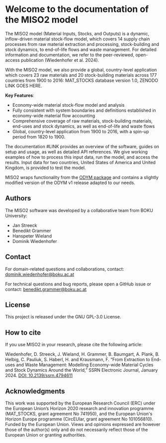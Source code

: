 # Welcome to the documentation of the MISO2 model

The MISO2 model (Material Inputs, Stocks, and Outputs) is a dynamic, inflow-driven material stock-flow model, which covers 14 supply chain processes from raw material extraction and processing, stock-building and stock dynamics, to end-of-life flows and waste management. For detailed information and documentation, we refer to the peer-reviewed, open-access publication (Wiedenhofer et al. 2024).

With the MISO2 model, we also provide a global, country-level application which covers 23 raw materials and 20 stock-building materials across 177 countries from 1900 to 2016: MAT_STOCKS database version 1.0, ZENODO LINK GOES HERE.

**Key Features**:

- Economy-wide material stock-flow model and analysis 
- Fully consistent with system boundaries and definitions established in economy-wide material flow accounting
- Comprehensive coverage of raw materials, stock-building materials, end-uses and stock dynamics, as well as end-of-life and waste flows
- Global, country-level application from 1900 to 2016, with a spin-up period from 1820 to 1900.

The documentation #LINK provides an overview of the software, guides on setup and usage, as well as detailed API references. We give working examples of how to process this input data, run the model, and access the results. Input data for two countries, United States of America and United Kingdom, is provided to test the model.

MISO2 wraps functionality from the [ODYM package](https://github.com/IndEcol/ODYM) and contains a slightly modified version of the ODYM v1 release adapted to our needs.

## Authors

The MISO2 software was developed by a collaborative team from BOKU University:

- Jan Streeck
- Benedikt Grammer
- Hanspeter Wieland
- Dominik Wiedenhofer

## Contact

For domain-related questions and collaborations, contact: dominik.wiedenhofer@boku.ac.at

For technical questions and bug reports, please open a GitHub issue or contact: benedikt.grammer@boku.ac.at

## License

This project is released under the GNU GPL-3.0 License.

## How to cite

If you use MISO2 in your research, please cite the following article:

Wiedenhofer, D. Streeck, J. Wieland, H. Grammer, B. Baumgart, A. Plank, B. Helbig, C. Pauliuk, S. Haberl, H. and Krausmann, F.
“From Extraction to End-uses and Waste Management: Modelling Economy-wide Material Cycles and Stock Dynamics Around the World,”
SSRN Electronic Journal, January 2024. [DOI: 10.2139/ssrn.4794611](https://papers.ssrn.com/sol3/papers.cfm?abstract_id=4794611)

## Acknowledgments

This work was supported by the European Research Council (ERC) under the European Union’s Horizon 2020 research and innovation programme (MAT_STOCKS, grant agreement No 741950), and the European Union's Horizon Europe programme (CircEUlar, grant agreement No 101056810). Funded by the European Union. Views and opinions expressed are however those of the author(s) only and do not necessarily reflect those of the European Union or granting authorities.
